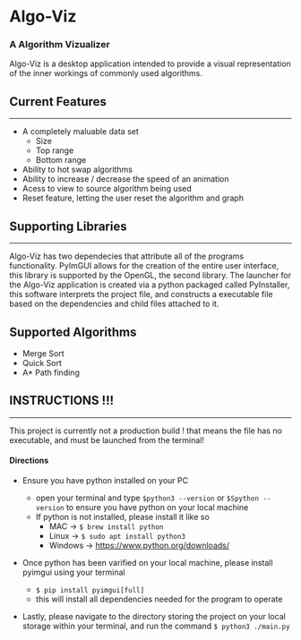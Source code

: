 # Algo-Viz
### A Algorithm Vizualizer 

Algo-Viz is a desktop application intended to provide a visual representation of the inner workings of commonly used algorithms. 

## Current Features
---
- A completely maluable data set
    - Size
    - Top range
    - Bottom range
- Ability to hot swap algorithms
- Ability to increase / decrease the speed of an animation
- Acess to view to source algorithm being used
- Reset feature, letting the user reset the algorithm and graph 

## Supporting Libraries 
---
Algo-Viz has two dependecies that attribute all of the programs functionality. PyImGUI allows for the creation of the entire user interface, this library is supported by the OpenGL, the second library. The launcher for the Algo-Viz application is created via a python packaged called PyInstaller, this software interprets the project file, and constructs a executable file based on the dependencies and child files attached to it.

## Supported Algorithms 
- Merge Sort
- Quick Sort
- A* Path finding 

## INSTRUCTIONS !!!
---
This project is currently not a production build ! that means the file has no executable, and must be launched from the terminal!

#### Directions
- Ensure you have python installed on your PC
    - open your terminal and type ```$python3 --version``` or ```$Spython --version``` to ensure you have python on your local machine
    - If python is not installed, please install it like so
        - MAC -> ```$ brew install python```
        - Linux -> ```$ sudo apt install python3 ```
        - Windows -> https://www.python.org/downloads/

- Once python has been varified on your local machine, please install pyimgui using your terminal
    - ```$ pip install pyimgui[full] ```
    - this will install all dependencies needed for the program to operate 

- Lastly, please navigate to the directory storing the project on your local storage within your terminal, and run the command ```$ python3 ./main.py```

